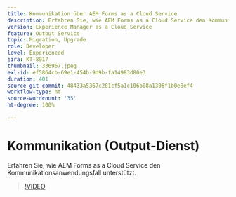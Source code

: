 ```yaml
---
title: Kommunikation über AEM Forms as a Cloud Service
description: Erfahren Sie, wie AEM Forms as a Cloud Service den Kommunikationsanwendungsfall unterstützt.
version: Experience Manager as a Cloud Service
feature: Output Service
topic: Migration, Upgrade
role: Developer
level: Experienced
jira: KT-8917
thumbnail: 336967.jpeg
exl-id: ef5864cb-69e1-454b-9d9b-fa14983d80e3
duration: 401
source-git-commit: 48433a5367c281cf5a1c106b08a1306f1b0e8ef4
workflow-type: ht
source-wordcount: '35'
ht-degree: 100%

---
```


# Kommunikation (Output-Dienst)

Erfahren Sie, wie AEM Forms as a Cloud Service den Kommunikationsanwendungsfall unterstützt.

>[!VIDEO](https://video.tv.adobe.com/v/336967?quality=12&learn=on)
